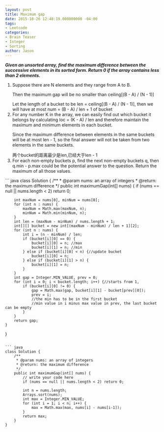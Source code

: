 ```yaml
---
layout: post
title: Maximum gap
date: 2015-10-26 12:48:19.000000000 -04:00
tags:
- Leetcode
categories:
- Brain Teaser
- Integer
- Sorting
author: Jason
---
```

<p><strong><em>Given an unsorted array, find the maximum difference between the successive elements in its sorted form. Return 0 if the array contains less than 2 elements.</em></strong></p>


<ol>
<li>Suppose there are N elements and they range from A to B.</p>
Then the maximum gap will be no smaller than ceiling[(B - A) / (N - 1)]</p>
Let the length of a bucket to be len = ceiling[(B - A) / (N - 1)], then we will have at most num = (B - A) / len + 1 of bucket</li>
<li>For any number K in the array, we can easily find out which bucket it belongs by calculating loc = (K - A) / len and therefore maintain the maximum and minimum elements in each bucket.</p>
Since the maximum difference between elements in the same buckets will be at most len - 1, so the final answer will not be taken from two elements in the same buckets.</p>
两个bucket的距离最少是len,已经大于len - 1</li>
<li>For each non-empty buckets p, find the next non-empty buckets q, then q.min - p.max could be the potential answer to the question. Return the maximum of all those values.</li>
</ol>
``` java
class Solution {
    /**
     * @param nums: an array of integers
     * @return: the maximum difference
     */
    public int maximumGap(int[] nums) {
        if (nums == null || nums.length < 2) return 0;
        
        int maxNum = nums[0], minNum = nums[0];
        for (int n : nums) {
            maxNum = Math.max(maxNum, n);
            minNum = Math.min(minNum, n);
        }
        int len = (maxNum - minNum) / nums.length + 1;
        int[][] bucket = new int[(maxNum - minNum) / len + 1][2];
        for (int n : nums) {
            int i = (n - minNum) / len;
            if (bucket[i][0] == 0) {
                bucket[i][0] = n; //max
                bucket[i][1] = n; //min
            } else if (bucket[i][0] < n) {//update bucket
                bucket[i][0] = n;
            } else if (bucket[i][1] > n) {
                bucket[i][1] = n;
            }
        }
        int gap = Integer.MIN_VALUE, prev = 0;
        for (int i = 0; i < bucket.length; i++) {//starts from 1, 
            if (bucket[i][0] != 0) {
                gap = Math.max(gap, bucket[i][1] - bucket[prev][0]);
                prev = i;
                //the min has to be in the first bucket
                //min value in i minus max value in prev, the last bucket can be empty                
            }
        }
        return gap;
    }
}
```

``` java
class Solution {
    /**
     * @param nums: an array of integers
     * @return: the maximum difference
     */
    public int maximumGap(int[] nums) {
        // write your code here
        if (nums == null || nums.length < 2) return 0;
        
        int n = nums.length;
        Arrays.sort(nums);
        int max = Integer.MIN_VALUE;
        for (int i = 1; i < n; i++) {
            max = Math.max(max, nums[i] - nums[i-1]);
        }
        return max;
    }
}
```
